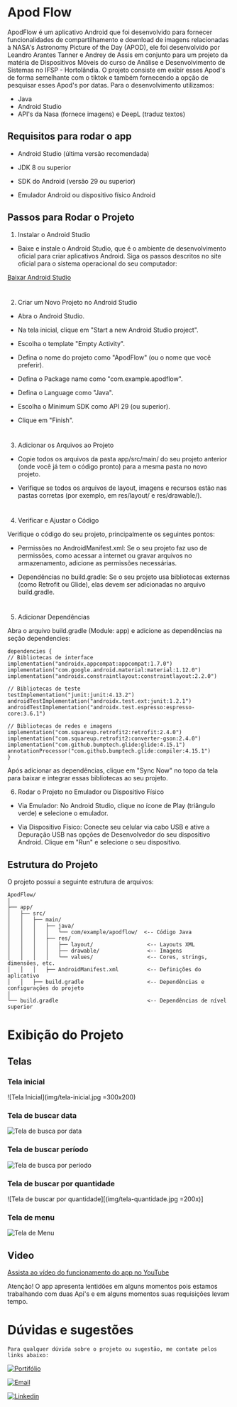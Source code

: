 
# Apod Flow
ApodFlow é um aplicativo Android que foi desenvolvido para fornecer funcionalidades de compartilhamento e download de imagens relacionadas à NASA's Astronomy Picture of the Day (APOD), ele foi desenvolvido por Leandro Arantes Tanner e Andrey de Assis em conjunto para um projeto da matéria de Dispositivos Móveis do curso de Análise e Desenvolvimento de Sistemas no IFSP - Hortolândia. O projeto consiste em exibir esses Apod's de forma semelhante com o tiktok e também fornecendo a opção de pesquisar esses Apod's por datas. Para o desenvolvimento utilizamos:

- Java
- Android Studio
- API's da Nasa (fornece imagens) e DeepL (traduz textos)


## Requisitos para rodar o app

- Android Studio (última versão recomendada)

- JDK 8 ou superior

- SDK do Android (versão 29 ou superior)

- Emulador Android ou dispositivo físico Android


## Passos para Rodar o Projeto 

1. Instalar o Android Studio

- Baixe e instale o Android Studio, que é o ambiente de desenvolvimento oficial para criar aplicativos Android. 
Siga os passos descritos no site oficial para o sistema operacional do seu computador:

[Baixar Android Studio](https://developer.android.com/studio)

#

2. Criar um Novo Projeto no Android Studio

- Abra o Android Studio.

- Na tela inicial, clique em "Start a new Android Studio project".

- Escolha o template "Empty Activity".

- Defina o nome do projeto como "ApodFlow" (ou o nome que você preferir).

- Defina o Package name como "com.example.apodflow".

- Defina o Language como "Java".

- Escolha o Minimum SDK como API 29 (ou superior).

- Clique em "Finish".

#

3. Adicionar os Arquivos ao Projeto

- Copie todos os arquivos da pasta app/src/main/ do seu projeto anterior (onde você já tem o código pronto) para a mesma pasta no novo projeto.

- Verifique se todos os arquivos de layout, imagens e recursos estão nas pastas corretas (por exemplo, em res/layout/ e res/drawable/).

#

4. Verificar e Ajustar o Código

Verifique o código do seu projeto, principalmente os seguintes pontos:

- Permissões no AndroidManifest.xml: Se o seu projeto faz uso de permissões, como acessar a internet ou gravar arquivos no armazenamento, adicione as permissões necessárias.

- Dependências no build.gradle: Se o seu projeto usa bibliotecas externas (como Retrofit ou Glide), elas devem ser adicionadas no arquivo build.gradle.

#

5. Adicionar Dependências

Abra o arquivo build.gradle (Module: app) e adicione as dependências na seção dependencies:

    dependencies {
    // Bibliotecas de interface
    implementation("androidx.appcompat:appcompat:1.7.0")
    implementation("com.google.android.material:material:1.12.0")
    implementation("androidx.constraintlayout:constraintlayout:2.2.0")
    
    // Bibliotecas de teste
    testImplementation("junit:junit:4.13.2")
    androidTestImplementation("androidx.test.ext:junit:1.2.1")
    androidTestImplementation("androidx.test.espresso:espresso-core:3.6.1")
    
    // Bibliotecas de redes e imagens
    implementation("com.squareup.retrofit2:retrofit:2.4.0")
    implementation("com.squareup.retrofit2:converter-gson:2.4.0")
    implementation("com.github.bumptech.glide:glide:4.15.1")
    annotationProcessor("com.github.bumptech.glide:compiler:4.15.1")
    }

Após adicionar as dependências, clique em "Sync Now" no topo da tela para baixar e integrar essas bibliotecas ao seu projeto.

6. Rodar o Projeto no Emulador ou Dispositivo Físico

- Via Emulador: No Android Studio, clique no ícone de Play (triângulo verde) e selecione o emulador.

- Via Dispositivo Físico: Conecte seu celular via cabo USB e ative a Depuração USB nas opções de Desenvolvedor do seu dispositivo Android. Clique em "Run" e selecione o seu dispositivo.

## Estrutura do Projeto

O projeto possui a seguinte estrutura de arquivos:

    ApodFlow/
    │
    ├── app/
    │   ├── src/
    │   │   ├── main/
    │   │   │   ├── java/
    │   │   │   │   └── com/example/apodflow/  <-- Código Java
    │   │   │   ├── res/
    │   │   │   │   ├── layout/                 <-- Layouts XML
    │   │   │   │   ├── drawable/               <-- Imagens
    │   │   │   │   └── values/                 <-- Cores, strings, dimensões, etc.
    │   │   │   ├── AndroidManifest.xml         <-- Definições do aplicativo
    │   │   ├── build.gradle                    <-- Dependências e configurações do projeto
    │
    └── build.gradle                            <-- Dependências de nível superior



# Exibição do Projeto

## Telas

### Tela inicial

![Tela Inicial](img/tela-inicial.jpg =300x200)

### Tela de buscar data

![Tela de busca por data](img/tela-data.jpg)

### Tela de buscar período

![Tela de busca por período](img/tela-periodo.jpg)

### Tela de buscar por quantidade 

![Tela de buscar por quantidade][(img/tela-quantidade.jpg =200x)]

### Tela de menu

![Tela de Menu](img/tela-menu.jpg)


## Video

[Assista ao vídeo do funcionamento do app no YouTube](https://youtube.com/shorts/vudCM-TycYE?feature=share)



Atenção! O app apresenta lentidões em alguns momentos pois estamos trabalhando com duas Api's e em alguns momentos suas requisições levam tempo.

# Dúvidas e sugestões

    Para qualquer dúvida sobre o projeto ou sugestão, me contate pelos links abaixo:

[![Portifólio](https://img.shields.io/badge/Portifólio-1DA1F2?style=for-the-badge)](https://ltdev.site/)

[![Email](https://img.shields.io/badge/EMAIL-1DA1F2?style=for-the-badge)](https://rebrand.ly/lt_email)

[![Linkedin](https://img.shields.io/badge/Linkedin-1DA1F2?style=for-the-badge)](https://bit.ly/linkedinltanner)
